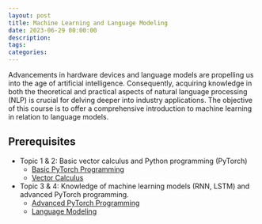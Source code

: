 ```yaml
---
layout: post
title: Machine Learning and Language Modeling
date: 2023-06-29 00:00:00
description: 
tags: 
categories: 
---
```


Advancements in hardware devices and language models are propelling us into the age of artificial intelligence. Consequently, acquiring knowledge in both the theoretical and practical aspects of natural language processing (NLP) is crucial for delving deeper into industry applications. The objective of this course is to offer a comprehensive introduction to machine learning in relation to language models.

## Prerequisites

- Topic 1 & 2: Basic vector calculus and Python programming (PyTorch)
  - [Basic PyTorch Programming](https://www.learnpytorch.io/)
  - [Vector Calculus](<https://math.libretexts.org/Bookshelves/Calculus/Supplemental_Modules_(Calculus)/Vector_Calculus/1%3A_Vector_Basics>)
- Topic 3 & 4: Knowledge of machine learning models (RNN, LSTM) and advanced PyTorch programming.
  - [Advanced PyTorch Programming](https://uvadlc-notebooks.readthedocs.io/en/latest/tutorial_notebooks/tutorial2/Introduction_to_PyTorch.html)
  - [Language Modeling](https://lena-voita.github.io/nlp_course/language_modeling.html)